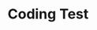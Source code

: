 ---
layout: sub-category
title: Coding Test
sidebar_sort_order: 2
is_sub_menu: true

main_category: Study
category: Coding-Test

permalink: /study/coding-test
---